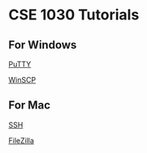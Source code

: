 # CSE 1030 Tutorials

## For Windows
[PuTTY](https://github.com/misc-sonchau/dev-tool-tutorials/tree/main/puTTY) 

[WinSCP](https://github.com/misc-sonchau/dev-tool-tutorials/tree/main/winSCP) 


## For Mac

[SSH](https://github.com/misc-sonchau/dev-tool-tutorials/tree/main/ssh_mac) 

[FileZilla](https://github.com/misc-sonchau/dev-tool-tutorials/tree/main/fileZilla) 